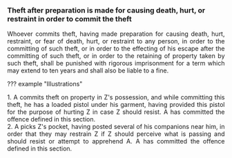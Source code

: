 ### Theft after preparation is made for causing death, hurt, or restraint in order to commit the theft
<div style="text-align: justify">

Whoever commits theft, having made preparation for causing death, hurt, restraint, or fear of death, hurt, or restraint to any person, in order to the committing of such theft, or in order to the effecting of his escape after the committing of such theft, or in order to the retaining of property taken by such theft, shall be punished with rigorous imprisonment for a term which may extend to ten years and shall also be liable to a fine.

</div>

??? example "Illustrations"
    <div style="text-align: justify"> 1. A commits theft on property in Z's possession, and while committing this theft, he has a loaded pistol under his garment, having provided this pistol for the purpose of hurting Z in case Z should resist. A has committed the offence defined in this section.
    <div style="text-align: justify"> 2. A picks Z's pocket, having posted several of his companions near him, in order that they may restrain Z if Z should perceive what is passing and should resist or attempt to apprehend A. A has committed the offence defined in this section.

